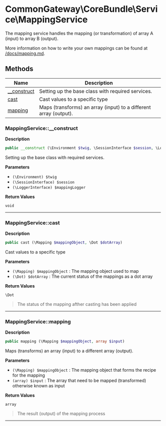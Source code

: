 # CommonGateway\CoreBundle\Service\MappingService  

The mapping service handles the mapping (or transformation) of array A (input) to array B (output).

More information on how to write your own mappings can be found at [/docs/mapping.md](/docs/mapping.md).  





## Methods

| Name | Description |
|------|-------------|
|[__construct](#mappingservice__construct)|Setting up the base class with required services.|
|[cast](#mappingservicecast)|Cast values to a specific type|
|[mapping](#mappingservicemapping)|Maps (transforms) an array (input) to a different array (output).|




### MappingService::__construct  

**Description**

```php
public __construct (\Environment $twig, \SessionInterface $session, \LoggerInterface $mappingLogger)
```

Setting up the base class with required services. 

 

**Parameters**

* `(\Environment) $twig`
* `(\SessionInterface) $session`
* `(\LoggerInterface) $mappingLogger`

**Return Values**

`void`


<hr />


### MappingService::cast  

**Description**

```php
public cast (\Mapping $mappingObject, \Dot $dotArray)
```

Cast values to a specific type 

 

**Parameters**

* `(\Mapping) $mappingObject`
: The mapping object used to map  
* `(\Dot) $dotArray`
: The current status of the mappings as a dot array  

**Return Values**

`\Dot`

> The status of the mapping afther casting has been applied


<hr />


### MappingService::mapping  

**Description**

```php
public mapping (\Mapping $mappingObject, array $input)
```

Maps (transforms) an array (input) to a different array (output). 

 

**Parameters**

* `(\Mapping) $mappingObject`
: The mapping object that forms the recipe for the mapping  
* `(array) $input`
: The array that need to be mapped (transformed) otherwise known as input  

**Return Values**

`array`

> The result (output) of the mapping process


<hr />

